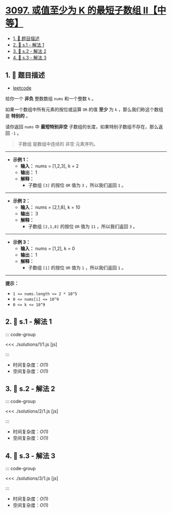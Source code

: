 # [3097. 或值至少为 K 的最短子数组 II【中等】](https://github.com/tnotesjs/TNotes.leetcode/tree/main/notes/3097.%20%E6%88%96%E5%80%BC%E8%87%B3%E5%B0%91%E4%B8%BA%20K%20%E7%9A%84%E6%9C%80%E7%9F%AD%E5%AD%90%E6%95%B0%E7%BB%84%20II%E3%80%90%E4%B8%AD%E7%AD%89%E3%80%91)

<!-- region:toc -->

- [1. 📝 题目描述](#1--题目描述)
- [2. 🎯 s.1 - 解法 1](#2--s1---解法-1)
- [3. 🎯 s.2 - 解法 2](#3--s2---解法-2)
- [4. 🎯 s.3 - 解法 3](#4--s3---解法-3)

<!-- endregion:toc -->

## 1. 📝 题目描述

- [leetcode](https://leetcode.cn/problems/shortest-subarray-with-or-at-least-k-ii/)

给你一个 **非负** 整数数组 `nums` 和一个整数 `k` 。

如果一个数组中所有元素的按位或运算 `OR` 的值 **至少** 为 `k` ，那么我们称这个数组是 **特别的** 。

请你返回 `nums` 中 **最短特别非空** 子数组的长度，如果特别子数组不存在，那么返回 `-1` 。

> 子数组 是数组中连续的 非空 元素序列。

---

- **示例 1：**
  - **输入：** nums = [1,2,3], k = 2
  - **输出：** 1
  - **解释：**
    - 子数组 `[3]` 的按位 `OR` 值为 `3` ，所以我们返回 `1` 。

---

- **示例 2：**
  - **输入：** nums = [2,1,8], k = 10
  - **输出：** 3
  - **解释：**
    - 子数组 `[2,1,8]` 的按位 `OR` 值为 `11` ，所以我们返回 `3` 。

---

- **示例 3：**
  - **输入：** nums = [1,2], k = 0
  - **输出：** 1
  - **解释：**
    - 子数组 `[1]` 的按位 `OR` 值为 `1` ，所以我们返回 `1` 。

---

**提示：**

- `1 <= nums.length <= 2 * 10^5`
- `0 <= nums[i] <= 10^9`
- `0 <= k <= 10^9`

## 2. 🎯 s.1 - 解法 1

::: code-group

<<< ./solutions/1/1.js [js]

:::

- 时间复杂度：$O(1)$
- 空间复杂度：$O(1)$

## 3. 🎯 s.2 - 解法 2

::: code-group

<<< ./solutions/2/1.js [js]

:::

- 时间复杂度：$O(1)$
- 空间复杂度：$O(1)$

## 4. 🎯 s.3 - 解法 3

::: code-group

<<< ./solutions/3/1.js [js]

:::

- 时间复杂度：$O(1)$
- 空间复杂度：$O(1)$
